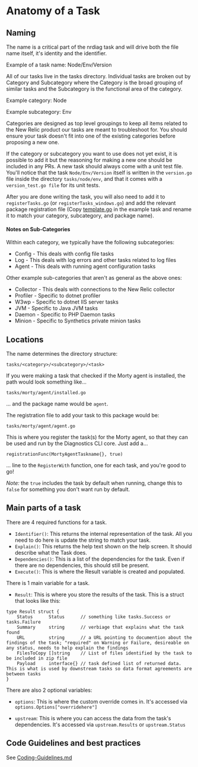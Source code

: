 # Anatomy of a Task

## Naming
The name is a critical part of the nrdiag task and will drive both the file name itself, it's identity and the identifier. 

Example of a task name: Node/Env/Version

All of our tasks live in the tasks directory. Individual tasks are broken out by Category and Subcategory where the Category is the broad grouping of similar tasks and the Subcategory is the functional area of the category.

Example category: Node

Example subcategory: Env

Categories are designed as top level groupings to keep all items related to the New Relic product our tasks are meant to troubleshoot for. You should ensure your task doesn't fit into one of the existing categories before proposing a new one. 

If the category or subcategory you want to use does not yet exist, it is possible to add it but the reasoning for making a new one should be included in any PRs. A new task should always come with a unit test file. You'll notice that the task `Node/Env/Version` itself is written in the `version.go` file inside the directory `tasks/node/env`, and that it comes with a `version_test.go file` for its unit tests.

After you are done writing the task, you will also need to add it to `registerTasks.go` (or `registerTasks_windows.go`) and add the relevant package registration file (Copy [template.go](../tasks/example/template/template.go) in the example task and rename it to match your category, subcategory, and package name).

####  Notes on Sub-Categories

Within each category, we typically have the following subcategories:

 * Config - This deals with config file tasks
 * Log - This deals with log errors and other tasks related to log files
 * Agent - This deals with running agent configuration tasks
 
 
 Other example sub-categories that aren't as general as the above ones:

 * Collector - This deals with connections to the New Relic collector
 * Profiler - Specific to dotnet profiler
 * W3wp - Specific to dotnet IIS server tasks 
 * JVM - Specific to Java JVM tasks
 * Daemon - Specific to PHP Daemon tasks
 * Minion - Specific to Synthetics private minion tasks



## Locations

The name determines the directory structure:

```
tasks/<category>/<subcategory>/<task>
```

If you were making a task that checked if the Morty agent is installed, the path would look something like...

```
tasks/morty/agent/installed.go
```

... and the package name would be `agent`. 


The registration file to add your task to this package would be:

```
tasks/morty/agent/agent.go
```

This is where you register the task(s) for the Morty agent, so that they can be used and run by the Diagnostics CLI core. Just add a...

```
registrationFunc(MortyAgentTaskname{}, true)
```

... line to the `RegisterWith` function, one for each task, and you're good to go!

*Note:* the `true` includes the task by default when running, change this to `false` for something you don't want run by default.

## Main parts of a task
There are 4 required functions for a task.

* `Identifier()`: This returns the internal representation of the task. All you need to do here is update the string to match your task.
* `Explain()`: This returns the help text shown on the help screen. It should describe what the Task does.
* `Dependencies()`: This is a list of the dependencies for the task. Even if there are no dependencies, this should still be present.
* `Execute()`: This is where the Result variable is created and populated.

There is 1 main variable for a task. 
* `Result`: This is where you store the results of the task. This is a struct that looks like this:

```
type Result struct {
	Status      Status      // something like tasks.Success or tasks.Failure
	Summary     string      // verbiage that explains what the task found
	URL         string      // a URL pointing to documention about the findings of the task; "required" on Warning or Failure, desireable on any status, needs to help explain the findings
	FilesToCopy []string    // List of files identified by the task to be included in zip file
	Payload     interface{} // task defined list of returned data. This is what is used by downstream tasks so data format agreements are between tasks
}
```

There are also 2 optional variables:

* `options`: This is where the custom override comes in. It's accessed via `options.Options["overridehere"]`

* `upstream`: This is where you can access the data from the task's dependencies. It's accessed via `upstream.Results` or `upstream.Status` 


## Code Guidelines and best practices

See [Coding-Guidelines.md](./Coding-Guidelines.md)
